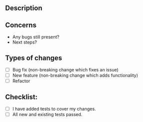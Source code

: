 <!--- Provide a general summary of your changes in the Title above -->

## Description
<!--- Describe your changes in detail -->

## Concerns

-  Any bugs still present?
-  Next steps?

## Types of changes
<!--- What types of changes does your code introduce? Put an `x` in all the boxes that apply: -->
- [ ] Bug fix (non-breaking change which fixes an issue)
- [ ] New feature (non-breaking change which adds functionality)
- [ ] Refactor

## Checklist:
- [ ] I have added tests to cover my changes.
- [ ] All new and existing tests passed.
